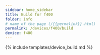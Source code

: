 ```yaml
---
sidebar: home_sidebar
title: Build for f400
folder: info
# name of the page (/{{permalink}}.html)
permalink: /devices/f400/build
device: f400
---
```

{% include templates/device_build.md %}
